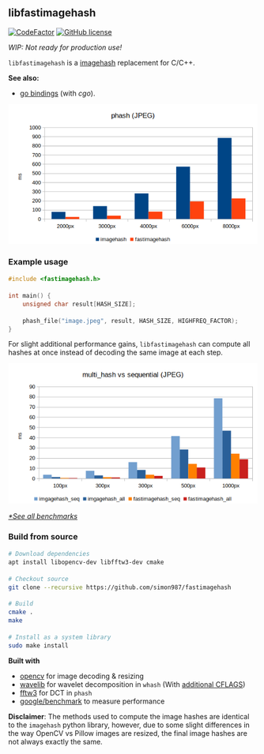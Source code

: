 ## libfastimagehash

[![CodeFactor](https://www.codefactor.io/repository/github/simon987/fastimagehash/badge/master)](https://www.codefactor.io/repository/github/simon987/fastimagehash/overview/master)
[![GitHub license](https://img.shields.io/github/license/simon987/fastimagehash)](https://github.com/simon987/fastimagehash/blob/master/LICENSE)

*WIP: Not ready for production use!*

`libfastimagehash` is a [imagehash](https://github.com/JohannesBuchner/imagehash/) 
replacement for C/C++.

**See also:**

 * [go bindings](https://github.com/simon987/fastimagehash-go)
(with *cgo*).


<p align="center">
  <img src="bench/results/phash_large.png"/>
</p>

### Example usage

```C
#include <fastimagehash.h>

int main() {
    unsigned char result[HASH_SIZE];

    phash_file("image.jpeg", result, HASH_SIZE, HIGHFREQ_FACTOR);
}
```

For slight additional performance gains, `libfastimagehash` can
compute all hashes at once instead of decoding the same 
image at each step.
<p align="center">
  <img src="bench/results/multi_small.png"/>
</p>

*[\*See all benchmarks](bench/)*


### Build from source

```bash
# Download dependencies
apt install libopencv-dev libfftw3-dev cmake

# Checkout source
git clone --recursive https://github.com/simon987/fastimagehash

# Build
cmake .
make

# Install as a system library
sudo make install
```


**Built with** 
* [opencv](https://github.com/opencv) for image decoding & resizing
* [wavelib](https://github.com/rafat/wavelib) for wavelet decomposition in `whash`  (With [additional CFLAGS](https://github.com/simon987/wavelib/commit/8d05b0b7321271b05365d3e89bfb0fd5a26d68a6))
* [fftw3](http://fftw.org/) for DCT in `phash`
* [google/benchmark](https://github.com/google/benchmark) to measure performance

**Disclaimer**: The methods used to compute the image hashes
are identical to the `imagehash` python library, however, due to
some slight differences in the way OpenCV vs Pillow images are resized,
the final image hashes are not always exactly the same. 
